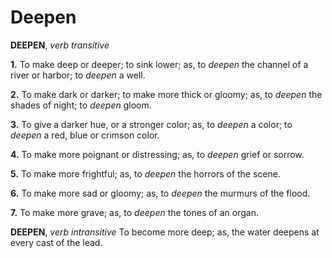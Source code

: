 # Deepen

**DEEPEN**, _verb transitive_

**1.** To make deep or deeper; to sink lower; as, to _deepen_ the channel of a river or harbor; to _deepen_ a well.

**2.** To make dark or darker; to make more thick or gloomy; as, to _deepen_ the shades of night; to _deepen_ gloom.

**3.** To give a darker hue, or a stronger color; as, to _deepen_ a color; to _deepen_ a red, blue or crimson color.

**4.** To make more poignant or distressing; as, to _deepen_ grief or sorrow.

**5.** To make more frightful; as, to _deepen_ the horrors of the scene.

**6.** To make more sad or gloomy; as, to _deepen_ the murmurs of the flood.

**7.** To make more grave; as, to _deepen_ the tones of an organ.

**DEEPEN**, _verb intransitive_ To become more deep; as, the water deepens at every cast of the lead.